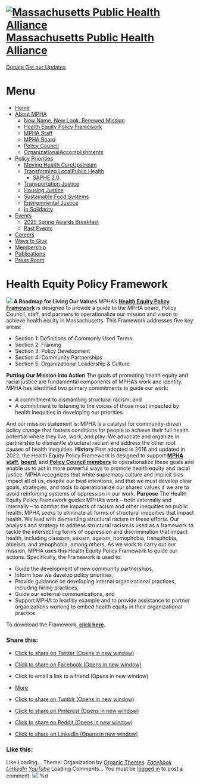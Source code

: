 ­
# [![Massachusetts Public Health Alliance](https://staging-0273-actionforahealthymass.wpcomstaging.com/wp-content/uploads/2024/09/logo_2024_300px.png?w=720&h=120&crop=1)Massachusetts Public Health Alliance](https://mapublichealth.org/health-equity-policy-framework/<https:/mapublichealth.org/>)
[ Donate  ](https://mapublichealth.org/health-equity-policy-framework/<https:/mapublichealth.app.neoncrm.com/np/clients/mapublichealth/donation.jsp?campaign=51&>) [ Get our Updates  ](https://mapublichealth.org/health-equity-policy-framework/<https:/mapublichealth.app.neoncrm.com/forms/mpha-email--newsletter-sign-up-1>)
# Menu
  * [Home](https://mapublichealth.org/health-equity-policy-framework/<https:/mapublichealth.org>)
  * [About MPHA](https://mapublichealth.org/health-equity-policy-framework/<https:/mapublichealth.org/about/what-is-mpha/>)
    * [New Name, New Look, Renewed Mission](https://mapublichealth.org/health-equity-policy-framework/<https:/mapublichealth.org/introducing-the-massachusetts-public-health-alliance/>)
    * [Health Equity Policy Framework](https://mapublichealth.org/health-equity-policy-framework/<https:/mapublichealth.org/health-equity-policy-framework/>)
    * [MPHA Staff](https://mapublichealth.org/health-equity-policy-framework/<https:/mapublichealth.org/mpha-staff/>)
    * [MPHA Board](https://mapublichealth.org/health-equity-policy-framework/<https:/mapublichealth.org/mpha-board/>)
    * [Policy Council](https://mapublichealth.org/health-equity-policy-framework/<https:/mapublichealth.org/policy-council/>)
    * [OrganizationalAccomplishments](https://mapublichealth.org/health-equity-policy-framework/<https:/mapublichealth.org/about/accomplishments/>)
  * [Policy Priorities](https://mapublichealth.org/health-equity-policy-framework/<https:/mapublichealth.org/policy-priorities/>)
    * [Moving Health CareUpstream](https://mapublichealth.org/health-equity-policy-framework/<https:/mapublichealth.org/priorities/moving-healthcare-upstream/>)
    * [Transforming LocalPublic Health](https://mapublichealth.org/health-equity-policy-framework/<https:/mapublichealth.org/priorities/transforming-local-public-health/>)
      * [SAPHE 2.0](https://mapublichealth.org/health-equity-policy-framework/<https:/mapublichealth.org/saphe2-0/>)
    * [Transportation Justice](https://mapublichealth.org/health-equity-policy-framework/<https:/mapublichealth.org/priorities/transportation/>)
    * [Housing Justice](https://mapublichealth.org/health-equity-policy-framework/<https:/mapublichealth.org/housing/>)
    * [Sustainable Food Systems](https://mapublichealth.org/health-equity-policy-framework/<https:/mapublichealth.org/priorities/access-to-healthy-affordable-food/>)
    * [Environmental Justice](https://mapublichealth.org/health-equity-policy-framework/<https:/mapublichealth.org/environmental-justice/>)
    * [In Solidarity](https://mapublichealth.org/health-equity-policy-framework/<https:/mapublichealth.org/in-solidarity/>)
  * [Events](https://mapublichealth.org/health-equity-policy-framework/<https:/mapublichealth.org/upcoming-events/>)
    * [2025 Spring Awards Breakfast](https://mapublichealth.org/health-equity-policy-framework/<https:/mapublichealth.org/2025-spring-awards-breakfast/>)
    * [Past Events](https://mapublichealth.org/health-equity-policy-framework/<https:/mapublichealth.org/upcoming-events/past-events/>)
  * [Careers](https://mapublichealth.org/health-equity-policy-framework/<https:/mapublichealth.org/category/job-volunteer-opportunities/>)
  * [Ways to Give](https://mapublichealth.org/health-equity-policy-framework/<https:/mapublichealth.org/donate/>)
  * [Membership](https://mapublichealth.org/health-equity-policy-framework/<https:/mapublichealth.org/membership/>)
  * [Publications](https://mapublichealth.org/health-equity-policy-framework/<https:/mapublichealth.org/publications/>)
  * [Press Room](https://mapublichealth.org/health-equity-policy-framework/<https:/mapublichealth.org/press-room/>)


# Health Equity Policy Framework
[![](https://i0.wp.com/mapublichealth.org/wp-content/uploads/2023/06/image-1.png?resize=720%2C327&ssl=1)](https://mapublichealth.org/health-equity-policy-framework/<https:/mapublichealth.org/wp-content/uploads/2024/09/Health-Equity-Policy-Framework-9.24.24.pdf>)
**A Roadmap for Living Our Values**
MPHA’s **[Health Equity Policy Framework](https://mapublichealth.org/health-equity-policy-framework/<https:/mapublichealth.org/wp-content/uploads/2024/09/Health-Equity-Policy-Framework-9.24.24.pdf>)** is designed to provide a guide to the MPHA board, Policy Council, staff, and partners to operationalize our mission and vision to achieve health equity in Massachusetts. 
This Framework addresses five key areas: 
  * Section 1: Definitions of Commonly Used Terms 
  * Section 2: Framing 
  * Section 3: Policy Development 
  * Section 4: Community Partnerships 
  * Section 5: Organizational Leadership & Culture 


**Putting Our Mission into Action**
The goals of promoting health equity and racial justice are fundamental components of MPHA’s work and identity. MPHA has identified two primary commitments to guide our work: 
  * A commitment to dismantling structural racism; and 
  * A commitment to listening to the voices of those most impacted by health inequities in developing our priorities.


And our mission statement is: 
MPHA is a catalyst for community-driven policy change that fosters conditions for people to achieve their full health potential where they live, work, and play. We advocate and organize in partnership to dismantle structural racism and address the other root causes of health inequities.
**History**
First adopted in 2016 and updated in 2022, the Health Equity Policy Framework is designed to support [**MPHA staff**](https://mapublichealth.org/health-equity-policy-framework/<https:/mapublichealth.org/mpha-staff/>), [**board**](https://mapublichealth.org/health-equity-policy-framework/<https:/mapublichealth.org/mpha-board/>), and [**Policy Council members**](https://mapublichealth.org/health-equity-policy-framework/<https:/mapublichealth.org/policy-council/>) to operationalize these goals and enable us to act in more powerful ways to promote health equity and racial justice. MPHA recognizes that white supremacy culture and implicit bias impact all of us, despite our best intentions, and that we must develop clear goals, strategies, and tools to operationalize our shared values if we are to avoid reinforcing systems of oppression in our work. 
**Purpose**
The Health Equity Policy Framework guides MPHA’s work – both externally and internally – to combat the impacts of racism and other inequities on public health. MPHA seeks to eliminate all forms of structural inequities that impact health. We lead with dismantling structural racism in these efforts. Our analysis and strategy to address structural racism is used as a framework to tackle the intersecting forms of oppression and discrimination that impact health, including classism, sexism, ageism, homophobia, transphobia, ableism, and xenophobia, among others. 
As we work to carry out our mission, MPHA uses this Health Equity Policy Framework to guide our actions. Specifically, the Framework is used to: 
  * Guide the development of new community partnerships, 
  * Inform how we develop policy priorities,
  * Provide guidance on developing internal organizational practices, including hiring practices, 
  * Guide our external communications, and 
  * Support MPHA to lead by example and to provide assistance to partner organizations working to embed health equity in their organizational practice.


To download the Framework, **[click here](https://mapublichealth.org/health-equity-policy-framework/<https:/mapublichealth.org/wp-content/uploads/2024/09/Health-Equity-Policy-Framework-9.24.24.pdf>)**. 
### Share this:
  * [Click to share on Twitter (Opens in new window)](https://mapublichealth.org/health-equity-policy-framework/<https:/mapublichealth.org/health-equity-policy-framework/?share=twitter&nb=1> "Click to share on Twitter")
  * [Click to share on Facebook (Opens in new window)](https://mapublichealth.org/health-equity-policy-framework/<https:/mapublichealth.org/health-equity-policy-framework/?share=facebook&nb=1> "Click to share on Facebook")
  * Click to email a link to a friend (Opens in new window)
  * [More](https://mapublichealth.org/health-equity-policy-framework/<#>)


  * [Click to share on Tumblr (Opens in new window)](https://mapublichealth.org/health-equity-policy-framework/<https:/mapublichealth.org/health-equity-policy-framework/?share=tumblr&nb=1> "Click to share on Tumblr")
  * [Click to share on Pinterest (Opens in new window)](https://mapublichealth.org/health-equity-policy-framework/<https:/mapublichealth.org/health-equity-policy-framework/?share=pinterest&nb=1> "Click to share on Pinterest")
  * [Click to share on Reddit (Opens in new window)](https://mapublichealth.org/health-equity-policy-framework/<https:/mapublichealth.org/health-equity-policy-framework/?share=reddit&nb=1> "Click to share on Reddit")
  * [Click to share on LinkedIn (Opens in new window)](https://mapublichealth.org/health-equity-policy-framework/<https:/mapublichealth.org/health-equity-policy-framework/?share=linkedin&nb=1> "Click to share on LinkedIn")


### Like this:
Like Loading...
Theme: Organization by [Organic Themes](https://mapublichealth.org/health-equity-policy-framework/<http:/organicthemes.com>).
[_Facebook_](https://mapublichealth.org/health-equity-policy-framework/<https:/facebook.com/404634832944442>) [_LinkedIn_](https://mapublichealth.org/health-equity-policy-framework/<https:/www.linkedin.com/company/mapublichealth>) [_YouTube_](https://mapublichealth.org/health-equity-policy-framework/<https:/www.youtube.com/@massachusettspublichealtha194>)
[ ](https://mapublichealth.org/health-equity-policy-framework/<#>) [ ](https://mapublichealth.org/health-equity-policy-framework/<#>)
Loading Comments...
You must be [logged in](https://mapublichealth.org/health-equity-policy-framework/<#>) to post a comment. 
[ ](https://mapublichealth.org/health-equity-policy-framework/<#>)
![](https://pixel.wp.com/g.gif?v=ext&blog=37939877&post=27024&tz=-5&srv=mapublichealth.org&hp=atomic&ac=2&amp=0&j=1%3A14.3-beta&host=mapublichealth.org&ref=&fcp=400&rand=0.1937583914981338)
%d
